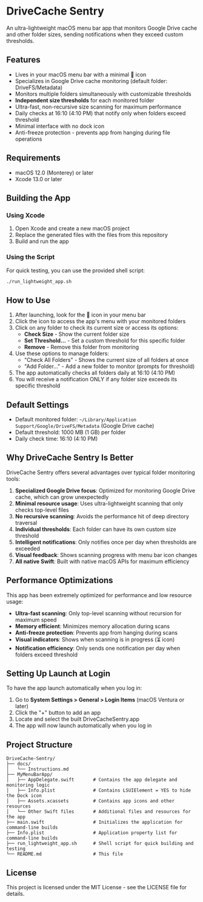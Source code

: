 # DriveCache Sentry

An ultra-lightweight macOS menu bar app that monitors Google Drive cache and other folder sizes, sending notifications when they exceed custom thresholds.

## Features

- Lives in your macOS menu bar with a minimal 💾 icon
- Specializes in Google Drive cache monitoring (default folder: DriveFS/Metadata)
- Monitors multiple folders simultaneously with customizable thresholds
- **Independent size thresholds** for each monitored folder
- Ultra-fast, non-recursive size scanning for maximum performance
- Daily checks at 16:10 (4:10 PM) that notify only when folders exceed threshold
- Minimal interface with no dock icon
- Anti-freeze protection - prevents app from hanging during file operations

## Requirements

- macOS 12.0 (Monterey) or later
- Xcode 13.0 or later

## Building the App

### Using Xcode
1. Open Xcode and create a new macOS project
2. Replace the generated files with the files from this repository
3. Build and run the app

### Using the Script
For quick testing, you can use the provided shell script:
```bash
./run_lightweight_app.sh
```

## How to Use

1. After launching, look for the 💾 icon in your menu bar
2. Click the icon to access the app's menu with your monitored folders
3. Click on any folder to check its current size or access its options:
   - **Check Size** - Show the current folder size
   - **Set Threshold...** - Set a custom threshold for this specific folder
   - **Remove** - Remove this folder from monitoring
4. Use these options to manage folders:
   - "Check All Folders" - Shows the current size of all folders at once
   - "Add Folder..." - Add a new folder to monitor (prompts for threshold)
5. The app automatically checks all folders daily at 16:10 (4:10 PM)
6. You will receive a notification ONLY if any folder size exceeds its specific threshold

## Default Settings

- Default monitored folder: `~/Library/Application Support/Google/DriveFS/Metadata` (Google Drive cache)
- Default threshold: 1000 MB (1 GB) per folder
- Daily check time: 16:10 (4:10 PM)

## Why DriveCache Sentry Is Better

DriveCache Sentry offers several advantages over typical folder monitoring tools:

1. **Specialized Google Drive focus**: Optimized for monitoring Google Drive cache, which can grow unexpectedly
2. **Minimal resource usage**: Uses ultra-lightweight scanning that only checks top-level files
3. **No recursive scanning**: Avoids the performance hit of deep directory traversal
4. **Individual thresholds**: Each folder can have its own custom size threshold
5. **Intelligent notifications**: Only notifies once per day when thresholds are exceeded
6. **Visual feedback**: Shows scanning progress with menu bar icon changes
7. **All native Swift**: Built with native macOS APIs for maximum efficiency

## Performance Optimizations

This app has been extremely optimized for performance and low resource usage:

- **Ultra-fast scanning**: Only top-level scanning without recursion for maximum speed
- **Memory efficient**: Minimizes memory allocation during scans
- **Anti-freeze protection**: Prevents app from hanging during scans
- **Visual indicators**: Shows when scanning is in progress (⏳ icon)
- **Notification efficiency**: Only sends one notification per day when folders exceed threshold

## Setting Up Launch at Login

To have the app launch automatically when you log in:

1. Go to **System Settings > General > Login Items** (macOS Ventura or later)
2. Click the "+" button to add an app
3. Locate and select the built DriveCacheSentry.app
4. The app will now launch automatically when you log in

## Project Structure

```
DriveCache-Sentry/
├── docs/
│   └── Instructions.md
├── MyMenuBarApp/
│   ├── AppDelegate.swift       # Contains the app delegate and monitoring logic
│   ├── Info.plist              # Contains LSUIElement = YES to hide the Dock icon
│   ├── Assets.xcassets         # Contains app icons and other resources
│   └── Other Swift files       # Additional files and resources for the app
├── main.swift                  # Initializes the application for command-line builds
├── Info.plist                  # Application property list for command-line builds
├── run_lightweight_app.sh      # Shell script for quick building and testing
└── README.md                   # This file
```

## License

This project is licensed under the MIT License - see the LICENSE file for details. 